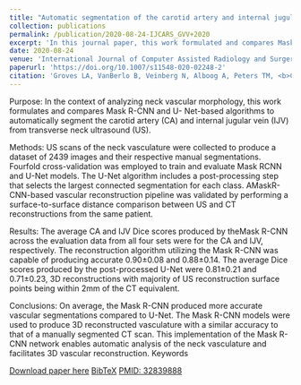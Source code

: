 ```yaml
---
title: "Automatic segmentation of the carotid artery and internal jugular vein from 2D ultrasound images for 3D vascular reconstruction"
collection: publications
permalink: /publication/2020-08-24-IJCARS_GVV+2020
excerpt: 'In this journal paper, this work formulated and compares Mask R-CNN and U-Net-based algorithms to automatically segment the carotid artery (CA) and internal jugular vein (IJV) from transverse neck ultrasound (US), in the context of analyzing neck vascular morphology. This work was initially presented at IPCAI-2020.'
date: 2020-08-24
venue: 'International Journal of Computer Assisted Radiology and Surgery'
paperurl: 'https://doi.org/10.1007/s11548-020-02248-2'
citation: 'Groves LA, VanBerlo B, Veinberg N, Alboog A, Peters TM, <b>Chen ECS</b>, (2020). "Automatic segmentation of the carotid artery and internal jugular vein from 2D ultrasound images for 3D vascular reconstruction"; in <i>International Journal of Computer Assisted Radiology and Surgery</i>, (), pp.'
---
```


Purpose: In the context of analyzing neck vascular morphology, this work formulates and compares Mask R-CNN and U- Net-based algorithms to automatically segment the carotid artery (CA) and internal jugular vein (IJV) from transverse neck ultrasound (US). 

Methods: US scans of the neck vasculature were collected to produce a dataset of 2439 images and their respective manual segmentations. Fourfold cross-validation was employed to train and evaluate Mask RCNN and U-Net models. The U-Net algorithm includes a post-processing step that selects the largest connected segmentation for each class. AMaskR-CNN-based vascular reconstruction pipeline was validated by performing a surface-to-surface distance comparison between US and CT reconstructions from the same patient. 

Results: The average CA and IJV Dice scores produced by theMask R-CNN across the evaluation data from all four sets were for the CA and IJV, respectively. The reconstruction algorithm utilizing the Mask R-CNN was capable of producing accurate 0.90±0.08 and 0.88±0.14. The average Dice scores produced by the post-processed U-Net were 0.81±0.21 and 0.71±0.23, 3D reconstructions with majority of US reconstruction surface points being within 2mm of the CT equivalent. 

Conclusions: On average, the Mask R-CNN produced more accurate vascular segmentations compared to U-Net. The Mask R-CNN models were used to produce 3D reconstructed vasculature with a similar accuracy to that of a manually segmented CT scan. This implementation of the Mask R-CNN network enables automatic analysis of the neck vasculature and facilitates 3D vascular reconstruction.
Keywords

[Download paper here](https://doi.org/10.1007/s11548-020-02248-2) [BibTeX](./../files/bibtex/GVV+2020.bib) [PMID: 32839888](https://pubmed.ncbi.nlm.nih.gov/32839888/)